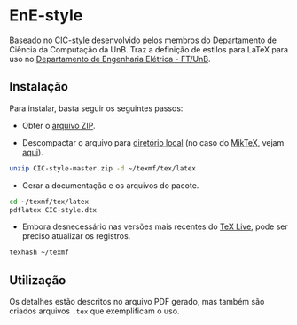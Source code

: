 EnE-style
=========
Baseado no [CIC-style](https://github.com/UnB-CIC/CIC-style) desenvolvido pelos membros do Departamento de Ciência da 
Computação da UnB. Traz a definição de estilos para LaTeX para uso no [Departamento de Engenharia Elétrica - FT/UnB](https://www.ene.unb.br/).

Instalação
----------

Para instalar, basta seguir os seguintes passos:

- Obter o [arquivo ZIP](https://github.com/stefanomozart/EnE-style/archive/master.zip).

- Descompactar o arquivo para [diretório local](http://tug.org/tds/tds.html) (no caso do [MikTeX](http://miktex.org/), vejam [aqui](http://docs.miktex.org/manual/localadditions.html)).

```bash
unzip CIC-style-master.zip -d ~/texmf/tex/latex
```

- Gerar a documentação e os arquivos do pacote.

```bash
cd ~/texmf/tex/latex
pdflatex CIC-style.dtx
```

- Embora desnecessário nas versões mais recentes do [TeX Live](https://www.tug.org/texlive/),
pode ser preciso atualizar os registros.

```bash
texhash ~/texmf
```

Utilização
----------

Os detalhes estão descritos no arquivo PDF gerado, mas também são criados arquivos
```.tex``` que exemplificam o uso.

